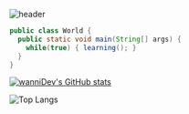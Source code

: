 ![header](https://capsule-render.vercel.app/api?type=waving&color=timeAuto&height=300&section=header&text=Hello&fontSize=90)


```java
public class World {
  public static void main(String[] args) {
    while(true) { learning(); }
  }
}
```

[![wanniDev's GitHub stats](https://github-readme-stats.vercel.app/api?username=wanniDev)](https://github.com/anuraghazra/github-readme-stats)

![Top Langs](https://github-readme-stats.vercel.app/api/top-langs/?username=wanniDev&hide=typescript,javascript,css,scss,html&theme=tokyonight)
